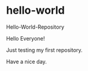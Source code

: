 # hello-world
Hello-World-Repository

Hello Everyone!

Just testing my first repository. 

Have a nice day.
